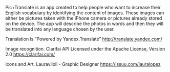Pic+Translate is an app created to help people who want to increase their English vocabulary by identifying the content of images. These images can either be pictures taken with the iPhone camera or pictures already stored on the device. The app will describe the photos in words and then they will be translated into any language chosen by the user.

Translation is “Powered by Yandex.Translate”  http://translate.yandex.com/

Image recognition. Clarifai API Licensed under the Apache License, Version 2.0  https://clarifai.com/

Icons and Art. Lauraviloli - Graphic Designer   https://issuu.com/lauralopez





